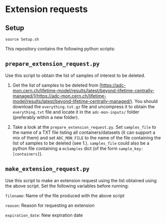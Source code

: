 # Extension requests

## Setup

```
source Setup.sh
```

This repository contains the following python scripts:

## ```prepare_extension_request.py```

Use this script to obtain the list of samples of interest to be deleted.

1. Get the list of samples to be deleted from [https://adc-mon.cern.ch/lifetime-model/results/latest/beyond-lifetime-centrally-managed/](https://adc-mon.cern.ch/lifetime-model/results/latest/beyond-lifetime-centrally-managed/). You should download the ```everything.txt.gz``` file and uncompress it to obtain the ```everything.txt``` file and locate it in the ```adc-mon-inputs/``` folder (preferably within a new folder).

2. Take a look at the ```prepare_extension_request.py```. Set ```samples_file``` to the name of a TXT file listing all containers/datasets (it can support a mix of them) and set ```ADC_MON_FILE``` to the name of the file containing the list of samples to be deleted (see 1.). ```samples_file``` could also be a python file containing a ```mcSamples``` dict (of the form ```sample_key:[containers]```).

## ```make_extension_request.py```

Use this script to make an extension request using the list obtained using the above script. Set the following variables before running:

```filename```: Name of the file produced with the above script

```reason```: Reason for requesting an extension

```expiration_date```: New expiration date
